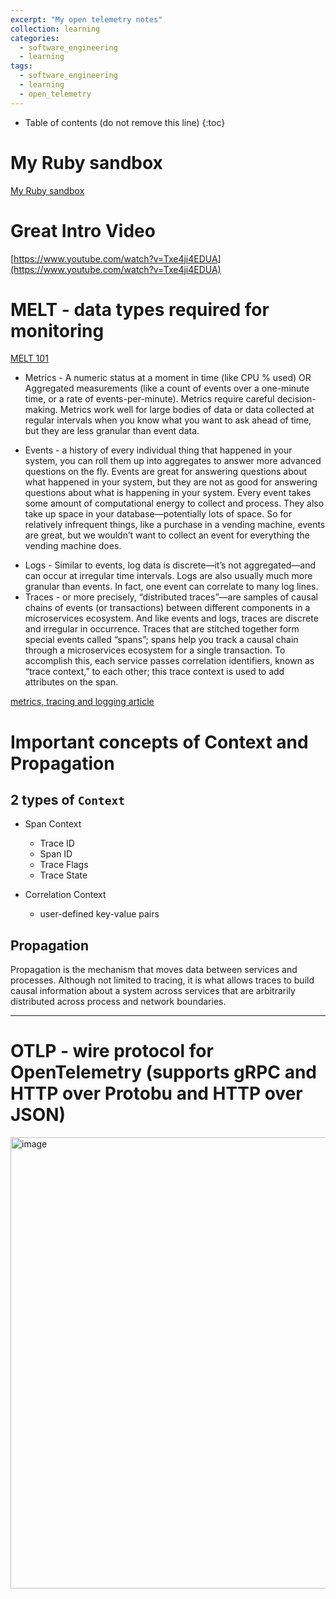 ```yaml
---
excerpt: "My open telemetry notes"
collection: learning
categories:
  - software_engineering
  - learning
tags:
  - software_engineering
  - learning
  - open_telemetry
---
```

* Table of contents (do not remove this line)
{:toc}

# My Ruby sandbox

[My Ruby sandbox](https://github.com/friendlyantz/open-telemetry-sandbox)

# Great Intro Video
[https://www.youtube.com/watch?v=Txe4ji4EDUA](https://www.youtube.com/watch?v=Txe4ji4EDUA)

# MELT - data types required for monitoring
[MELT 101](https://newrelic.com/platform/telemetry-data-101)
* Metrics - A numeric status at a moment in time (like CPU % used) OR Aggregated measurements (like a count of events over a one-minute time, or a rate of events-per-minute). Metrics require careful decision-making. Metrics work well for large bodies of data or data collected at regular intervals when you know what you want to ask ahead of time, but they are less granular than event data.
- Events - a history of every individual thing that happened in your system, you can roll them up into aggregates to answer more advanced questions on the fly. Events are great for answering questions about what happened in your system, but they are not as good for answering questions about what is happening in your system. Every event takes some amount of computational energy to collect and process. They also take up space in your database—potentially lots of space. So for relatively infrequent things, like a purchase in a vending machine, events are great, but we wouldn’t want to collect an event for everything the vending machine does.
* Logs - Similar to events, log data is discrete—it’s not aggregated—and can occur at irregular time intervals. Logs are also usually much more granular than events. In fact, one event can correlate to many log lines.
* Traces - or more precisely, “distributed traces”—are samples of causal chains of events (or transactions) between different components in a microservices ecosystem. And like events and logs, traces are discrete and irregular in occurrence. Traces that are stitched together form special events called “spans”; spans help you track a causal chain through a microservices ecosystem for a single transaction. To accomplish this, each service passes correlation identifiers, known as “trace context,” to each other; this trace context is used to add attributes on the span.

[metrics, tracing and logging article](https://peter.bourgon.org/blog/2017/02/21/metrics-tracing-and-logging.html)

# Important concepts of Context and Propagation

## 2 types of `Context`
- Span Context
  - Trace ID
  - Span ID
  - Trace Flags
  - Trace State

- Correlation Context
  - user-defined key-value pairs

## Propagation
Propagation is the mechanism that moves data between services and processes. Although not limited to tracing, it is what allows traces to build causal information about a system across services that are arbitrarily distributed across process and network boundaries.

---

# OTLP - wire protocol for OpenTelemetry (supports gRPC and HTTP over Protobu and HTTP over JSON)
<img width="722" alt="image" src="https://user-images.githubusercontent.com/70934030/228970631-a3c68289-5e16-4e54-acf3-00c5f1b0180e.png">
